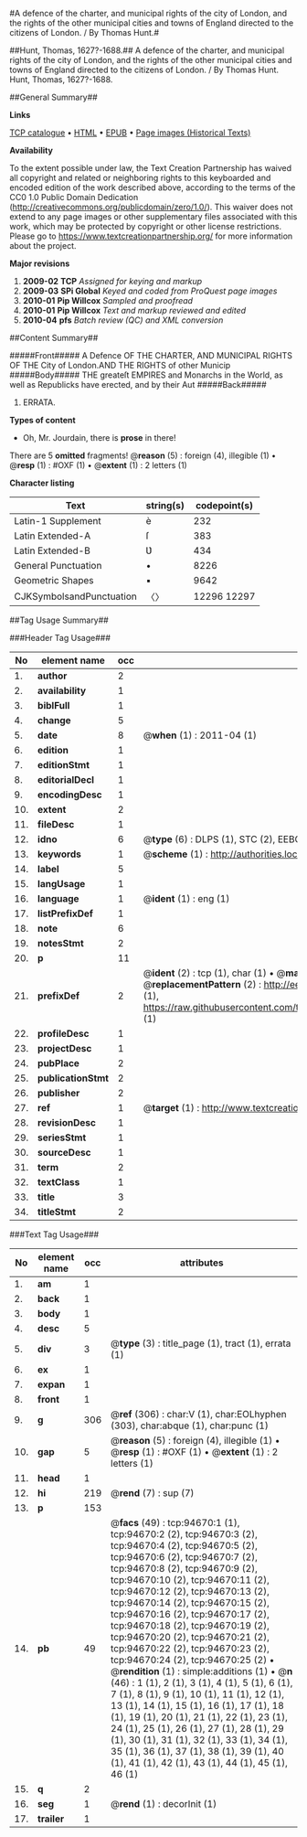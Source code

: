 #A defence of the charter, and municipal rights of the city of London, and the rights of the other municipal cities and towns of England directed to the citizens of London. / By Thomas Hunt.#

##Hunt, Thomas, 1627?-1688.##
A defence of the charter, and municipal rights of the city of London, and the rights of the other municipal cities and towns of England directed to the citizens of London. / By Thomas Hunt.
Hunt, Thomas, 1627?-1688.

##General Summary##

**Links**

[TCP catalogue](http://www.ota.ox.ac.uk/tcp/)  • 
[HTML](http://tei.it.ox.ac.uk/tcp/Texts-HTML/free/A45/A45191.html)  • 
[EPUB](http://tei.it.ox.ac.uk/tcp/Texts-EPUB/free/A45/A45191.epub) • 
[Page images (Historical Texts)](https://historicaltexts.jisc.ac.uk/eebo-12859916e)

**Availability**

To the extent possible under law, the Text Creation Partnership has waived all copyright and related or neighboring rights to this keyboarded and encoded edition of the work described above, according to the terms of the CC0 1.0 Public Domain Dedication (http://creativecommons.org/publicdomain/zero/1.0/). This waiver does not extend to any page images or other supplementary files associated with this work, which may be protected by copyright or other license restrictions. Please go to https://www.textcreationpartnership.org/ for more information about the project.

**Major revisions**

1. __2009-02__ __TCP__ *Assigned for keying and markup*
1. __2009-03__ __SPi Global__ *Keyed and coded from ProQuest page images*
1. __2010-01__ __Pip Willcox__ *Sampled and proofread*
1. __2010-01__ __Pip Willcox__ *Text and markup reviewed and edited*
1. __2010-04__ __pfs__ *Batch review (QC) and XML conversion*

##Content Summary##

#####Front#####
A Defence OF THE CHARTER, AND MUNICIPAL RIGHTS OF THE City of London.AND THE RIGHTS of other Municip
#####Body#####
THE greateſt EMPIRES and Monarchs in the World, as well as Republicks have erected, and by their Aut
#####Back#####

1. ERRATA.

**Types of content**

  * Oh, Mr. Jourdain, there is **prose** in there!

There are 5 **omitted** fragments! 
 @__reason__ (5) : foreign (4), illegible (1)  •  @__resp__ (1) : #OXF (1)  •  @__extent__ (1) : 2 letters (1)

**Character listing**


|Text|string(s)|codepoint(s)|
|---|---|---|
|Latin-1 Supplement|è|232|
|Latin Extended-A|ſ|383|
|Latin Extended-B|Ʋ|434|
|General Punctuation|•|8226|
|Geometric Shapes|▪|9642|
|CJKSymbolsandPunctuation|〈〉|12296 12297|

##Tag Usage Summary##

###Header Tag Usage###

|No|element name|occ|attributes|
|---|---|---|---|
|1.|__author__|2||
|2.|__availability__|1||
|3.|__biblFull__|1||
|4.|__change__|5||
|5.|__date__|8| @__when__ (1) : 2011-04 (1)|
|6.|__edition__|1||
|7.|__editionStmt__|1||
|8.|__editorialDecl__|1||
|9.|__encodingDesc__|1||
|10.|__extent__|2||
|11.|__fileDesc__|1||
|12.|__idno__|6| @__type__ (6) : DLPS (1), STC (2), EEBO-CITATION (1), OCLC (1), VID (1)|
|13.|__keywords__|1| @__scheme__ (1) : http://authorities.loc.gov/ (1)|
|14.|__label__|5||
|15.|__langUsage__|1||
|16.|__language__|1| @__ident__ (1) : eng (1)|
|17.|__listPrefixDef__|1||
|18.|__note__|6||
|19.|__notesStmt__|2||
|20.|__p__|11||
|21.|__prefixDef__|2| @__ident__ (2) : tcp (1), char (1)  •  @__matchPattern__ (2) : ([0-9\-]+):([0-9IVX]+) (1), (.+) (1)  •  @__replacementPattern__ (2) : http://eebo.chadwyck.com/downloadtiff?vid=$1&page=$2 (1), https://raw.githubusercontent.com/textcreationpartnership/Texts/master/tcpchars.xml#$1 (1)|
|22.|__profileDesc__|1||
|23.|__projectDesc__|1||
|24.|__pubPlace__|2||
|25.|__publicationStmt__|2||
|26.|__publisher__|2||
|27.|__ref__|1| @__target__ (1) : http://www.textcreationpartnership.org/docs/. (1)|
|28.|__revisionDesc__|1||
|29.|__seriesStmt__|1||
|30.|__sourceDesc__|1||
|31.|__term__|2||
|32.|__textClass__|1||
|33.|__title__|3||
|34.|__titleStmt__|2||


###Text Tag Usage###

|No|element name|occ|attributes|
|---|---|---|---|
|1.|__am__|1||
|2.|__back__|1||
|3.|__body__|1||
|4.|__desc__|5||
|5.|__div__|3| @__type__ (3) : title_page (1), tract (1), errata (1)|
|6.|__ex__|1||
|7.|__expan__|1||
|8.|__front__|1||
|9.|__g__|306| @__ref__ (306) : char:V (1), char:EOLhyphen (303), char:abque (1), char:punc (1)|
|10.|__gap__|5| @__reason__ (5) : foreign (4), illegible (1)  •  @__resp__ (1) : #OXF (1)  •  @__extent__ (1) : 2 letters (1)|
|11.|__head__|1||
|12.|__hi__|219| @__rend__ (7) : sup (7)|
|13.|__p__|153||
|14.|__pb__|49| @__facs__ (49) : tcp:94670:1 (1), tcp:94670:2 (2), tcp:94670:3 (2), tcp:94670:4 (2), tcp:94670:5 (2), tcp:94670:6 (2), tcp:94670:7 (2), tcp:94670:8 (2), tcp:94670:9 (2), tcp:94670:10 (2), tcp:94670:11 (2), tcp:94670:12 (2), tcp:94670:13 (2), tcp:94670:14 (2), tcp:94670:15 (2), tcp:94670:16 (2), tcp:94670:17 (2), tcp:94670:18 (2), tcp:94670:19 (2), tcp:94670:20 (2), tcp:94670:21 (2), tcp:94670:22 (2), tcp:94670:23 (2), tcp:94670:24 (2), tcp:94670:25 (2)  •  @__rendition__ (1) : simple:additions (1)  •  @__n__ (46) : 1 (1), 2 (1), 3 (1), 4 (1), 5 (1), 6 (1), 7 (1), 8 (1), 9 (1), 10 (1), 11 (1), 12 (1), 13 (1), 14 (1), 15 (1), 16 (1), 17 (1), 18 (1), 19 (1), 20 (1), 21 (1), 22 (1), 23 (1), 24 (1), 25 (1), 26 (1), 27 (1), 28 (1), 29 (1), 30 (1), 31 (1), 32 (1), 33 (1), 34 (1), 35 (1), 36 (1), 37 (1), 38 (1), 39 (1), 40 (1), 41 (1), 42 (1), 43 (1), 44 (1), 45 (1), 46 (1)|
|15.|__q__|2||
|16.|__seg__|1| @__rend__ (1) : decorInit (1)|
|17.|__trailer__|1||
